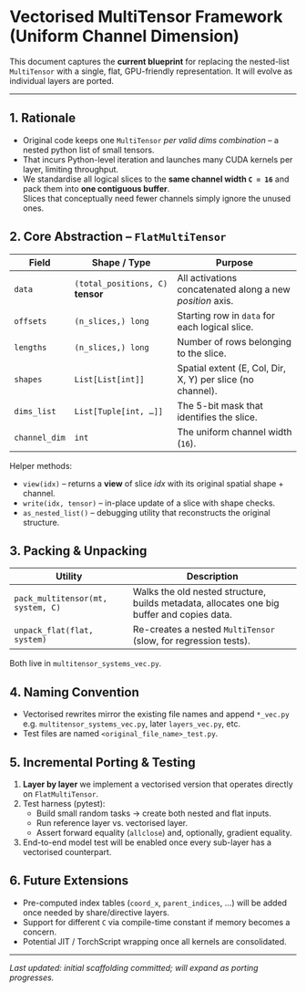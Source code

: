 # Vectorised MultiTensor Framework (Uniform Channel Dimension)

This document captures the **current blueprint** for replacing the nested-list `MultiTensor` with a single, flat, GPU-friendly representation.  It will evolve as individual layers are ported.

---

## 1. Rationale
* Original code keeps one `MultiTensor` *per valid dims combination* – a nested python list of small tensors.
* That incurs Python-level iteration and launches many CUDA kernels per layer, limiting throughput.
* We standardise all logical slices to the **same channel width `C = 16`** and pack them into **one contiguous buffer**.  
  Slices that conceptually need fewer channels simply ignore the unused ones.

## 2. Core Abstraction – `FlatMultiTensor`
| Field          | Shape / Type                                  | Purpose |
| -------------- | --------------------------------------------- | ------------------------------------------------------------ |
| `data`         | `(total_positions, C)` **tensor**             | All activations concatenated along a new *position* axis. |
| `offsets`      | `(n_slices,) long`                            | Starting row in `data` for each logical slice. |
| `lengths`      | `(n_slices,) long`                            | Number of rows belonging to the slice. |
| `shapes`       | `List[List[int]]`                             | Spatial extent (E, Col, Dir, X, Y) per slice (no channel). |
| `dims_list`    | `List[Tuple[int, …]]`                         | The 5-bit mask that identifies the slice. |
| `channel_dim`  | `int`                                         | The uniform channel width (`16`). |

Helper methods:
* `view(idx)` – returns a **view** of slice *idx* with its original spatial shape + channel.
* `write(idx, tensor)` – in-place update of a slice with shape checks.
* `as_nested_list()` – debugging utility that reconstructs the original structure.

## 3. Packing & Unpacking
| Utility               | Description |
| ----------------------| ----------- |
| `pack_multitensor(mt, system, C)` | Walks the old nested structure, builds metadata, allocates one big buffer and copies data. |
| `unpack_flat(flat, system)`       | Re-creates a nested `MultiTensor` (slow, for regression tests). |

Both live in `multitensor_systems_vec.py`.

## 4. Naming Convention
* Vectorised rewrites mirror the existing file names and append `*_vec.py`  
  e.g. `multitensor_systems_vec.py`, later `layers_vec.py`, etc.
* Test files are named `<original_file_name>_test.py`.

## 5. Incremental Porting & Testing
1. **Layer by layer** we implement a vectorised version that operates directly on `FlatMultiTensor`.
2. Test harness (pytest):
   * Build small random tasks → create both nested and flat inputs.
   * Run reference layer vs. vectorised layer.
   * Assert forward equality (`allclose`) and, optionally, gradient equality.
3. End-to-end model test will be enabled once every sub-layer has a vectorised counterpart.

## 6. Future Extensions
* Pre-computed index tables (`coord_x`, `parent_indices`, …) will be added once needed by share/directive layers.
* Support for different `C` via compile-time constant if memory becomes a concern.
* Potential JIT / TorchScript wrapping once all kernels are consolidated.

---
*Last updated: initial scaffolding committed; will expand as porting progresses.* 
